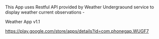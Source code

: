 This App uses Restful API provided by Weather Undergraound service to display weather current observations - 



Weather App v1.1


https://play.google.com/store/apps/details?id=com.phonegap.WUGF7
